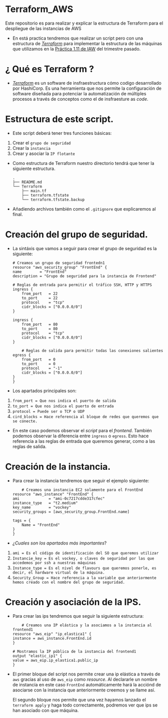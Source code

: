 # Terraform_AWS
Este repositorio es para realizar y explicar la estructura de Terraform para el despliegue de las instancias de AWS

- En está practica tendremos que realizar un script pero con una estructura de [*_Terraform_*](https://www.terraform.io) para implementar la estructura de las máquinas que utilizamos en la [Práctica 1.11 de IAW](https://github.com/kinoibanez/Practica01-11IAW) del trimestre pasado.


# ¿ Qué es Terraform ?
- [*_Terraform_*](https://www.terraform.io) es un software de insfraestructura cómo codigo desarrollado por HashiCorp. 
    Es una herramienta que nos permite la configuración de software diseñada para potenciar la automatización de múltiples procesos a través de conceptos como el de insfraesture as *_code_*.


# Estructura de este script.

- Este script deberá tener tres funciones básicas:
1. Crear el `grupo de seguridad`
2. Crear la `instancia`
3. Crear y asociar la `IP flotante`

- Como estructura de Terraform nuestro directorio tendrá que tener la siguiente estructura.

    ```
    .
    ├── README.md
    └── Terraform
        ├── main.tf
        ├── terraform.tfstate
        └── terraform.tfstate.backup

    ```

- Añadiendo archivos también como el `.gitignore` que explicaremos al final.


# Creación del grupo de seguridad.

- La sintáxis que vamos a seguir para crear el grupo de seguridad es la siguiente:

    ```
    # Creamos un grupo de seguridad frontedn1
    resource "aws_security_group" "FrontEnd" {
    name        = "FrontEnd"
    description = "Grupo de seguridad para la instancia de Frontend"

    # Reglas de entrada para permitir el tráfico SSH, HTTP y HTTPS
    ingress {
        from_port   = 22
        to_port     = 22
        protocol    = "tcp"
        cidr_blocks = ["0.0.0.0/0"]
    }

    ingress {
        from_port   = 80
        to_port     = 80
        protocol    = "tcp"
        cidr_blocks = ["0.0.0.0/0"]
    }

        # Reglas de salida para permitir todas las conexiones salientes
    egress {
        from_port   = 0
        to_port     = 0
        protocol    = "-1"
        cidr_blocks = ["0.0.0.0/0"]
    }  
    }

    ```
- Los apartados principales son:

1. `from_port = Que nos indica el puerto de salida`
2. `to_port = Que nos indica el puerto de entrada`
3. `protocol = Puede ser o TCP o UDP`
4. `cird_blocks = Hace referencia al bloque de redes que queremos que se conecte.`

- En este caso podemos observar el *_script_* para el *_frontend_*. También podemos observar la diferencia entre `ingress` o `egress`. Esto hace referencia a las reglas de entrada que queremos generar, como a las reglas de salida.

# Creación de la instancia.

- Para crear la instancia tendremos que seguir el ejemplo siguiente:

    ```
        # Creamos una instancia EC2 solamente para el FrontEnd
    resource "aws_instance" "FrontEnd" {
    ami             = "ami-0c7217cdde317cfec"
    instance_type   = "t2.medium"
    key_name        = "vockey"
    security_groups = [aws_security_group.FrontEnd.name]

    tags = {
        Name = "FrontEnd"
    }
    }
    ```

- *_¿Cuales son los apartados más importantes_*?

1. `ami = Es el código de identificación del SO que queremos utilizar`
2. `Instancie_key = Es el vockey, o claves de seguridad por las que accedemos por ssh a nuestras máquinas`
3. `Instance_type = Es el nivel de flavours que queremos ponerle, es decir, el hardware virtual de la máquina.`
4. `Security_Group = Hace referencia a la variable que anteriormente hemos creado con el nombre del grupo de seguridad.`


# Creación y asociación de la IPS.

- Para crear las ips tendremos que seguir la siguiente estructura:

    ```
        # Creamos una IP elástica y la asociamos a la instancia al frontend1
    resource "aws_eip" "ip_elastica1" {
    instance = aws_instance.FrontEnd.id
    }

    # Mostramos la IP pública de la instancia del frontend1
    output "elastic_ip1" {
    value = aws_eip.ip_elastica1.public_ip
    }
    ```

- El primer bloque del script nos permite crear una ip elástica a través de `aws` gracias al uso de `aws_eip` como *_resource_*. Al declararle un nombre de instancía en este caso `FrontEnd` automáticamente hará la acciónd de asociarse con la instancia que anteriormente creemos y se llame así.

    El segundo bloque nos permite que una vez hayamos lanzado el `terraform apply` y haga todo correctamente, podremos ver que ips se han asociado con que máquina.